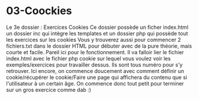 # 03-Coockies
 
Le 3e dossier : Exercices Cookies
Ce dossier possède un ficher index.html un dossier inc qui intègre les templates et un dossier php qui possède tout les exercices sur les cookies
Vous y trouverez aussi pour commencer 2 fichiers.txt dans le dossier HTML pour débuter avec de la pure théorie, mais courte et facile.
Pareil ici pour le fonctionnement. Il va falloir lier le fichier index.html avec le fichier php cookie sur lequel vous voulez voir les exemples/exercices pour travailler dessus.
Ils sont tous numéro pour s'y retrouver.
Ici encore, on commence doucement avec comment définir un cookie/récupérer le cookie/Faire une page qui affichera du contenu que si l'utilisateur à un certain âge.
On commence donc tout petit pour terminer sur un gros exercice comme dab :)
